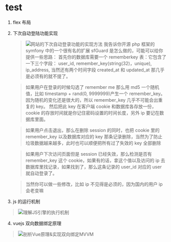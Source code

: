 # test

1. flex 布局
2. 下次自动登陆功能实现

   > ![网站的下次自动登录功能的实现方法](https://segmentfault.com/q/1010000000094837)
   > 我告诉你开源 php 框架的 symfony 中的一个很有名的扩展 sfGuard 是怎么做的，可能可以给你提供一些思路：
   > 首先你的数据库需要一个 rememberkey 表：它包含了一下三个字段：
   > user_id, remember_key(string(32)，unique), ip_address, 当然还有两个时间字段 created_at 和 updated_at 那几乎是必须有的就不提了。

   > 如果用户在登录的时候勾选了 remember me
   > 那么用 md5 一个随机值，比如 timestamp + rand(0, 9999999)产生一个 remember_key。因为随机的变化还是很大的，所以 remember_key 几乎不可能会出重复的 key。
   > 然后把此 key 在客户端 cookie 和数据库各存放一份，cookie 的存放时间就是你记住密码设置的时间长度，另外 ip 要记在数据库里面。

   > 如果用户点击退出，那么在删除 session 的同时，也把 cookie 里的 remember_key 以及数据库对应的 key 那条记录删除，当然为了防止垃圾数据越来越多，此时也可以顺便把所有过了失效的 key 全部删除

   > 如果用户下次访问页面但是 session 已经失效，那么检测是否有 remember_key 这个 cookie，如果有的话，拿这个值以及访问的 ip 去数据库里找记录，如果找到了，那么这条记录的 user_id 对应的 user 就自动登录了。

   > 当然你可以做一些修改，比如 ip 不见得是必须的，因为国内的用户 ip 会老变嘛

3. js 的运行机制

> ![理解JS引擎的执行机制](https://segmentfault.com/a/1190000012806637)

4. vuejs 双向数据绑定原理

> ![剖析Vue原理&实现双向绑定MVVM](https://segmentfault.com/a/1190000006599500?utm_source=tag-newest)
